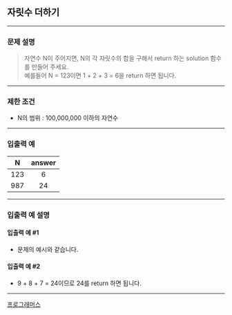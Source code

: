 ## 자릿수 더하기

---

### 문제 설명
> 자연수 N이 주어지면, N의 각 자릿수의 합을 구해서 return 하는 solution 함수를 만들어 주세요. </br>
> 예를들어 N = 123이면 1 + 2 + 3 = 6을 return 하면 됩니다.

---

### 제한 조건
* N의 범위 : 100,000,000 이하의 자연수

---

### 입출력 예
|  N  | answer |
|:---:|:------:|
| 123 |   6    |
| 987 |   24   |
---

### 입출력 예 설명
#### 입출력 예 #1
* 문제의 예시와 같습니다.
#### 입출력 예 #2
* 9 + 8 + 7 = 24이므로 24를 return 하면 됩니다.

---

[프로그래머스](https://school.programmers.co.kr/learn/courses/30/lessons/12931)